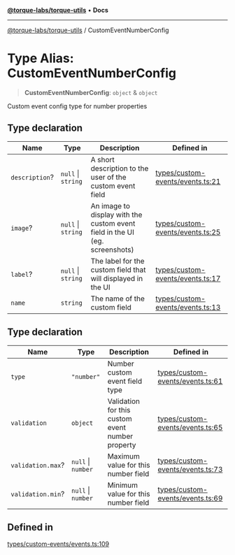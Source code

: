 [**@torque-labs/torque-utils**](../README.md) • **Docs**

***

[@torque-labs/torque-utils](../README.md) / CustomEventNumberConfig

# Type Alias: CustomEventNumberConfig

> **CustomEventNumberConfig**: `object` & `object`

Custom event config type for number properties

## Type declaration

| Name | Type | Description | Defined in |
| ------ | ------ | ------ | ------ |
| `description`? | `null` \| `string` | A short description to the user of the custom event field | [types/custom-events/events.ts:21](https://github.com/torque-labs/torque-utils/blob/c76fb4101d477d1e8e6fb4f5de7a277964527c27/types/custom-events/events.ts#L21) |
| `image`? | `null` \| `string` | An image to display with the custom event field in the UI (eg. screenshots) | [types/custom-events/events.ts:25](https://github.com/torque-labs/torque-utils/blob/c76fb4101d477d1e8e6fb4f5de7a277964527c27/types/custom-events/events.ts#L25) |
| `label`? | `null` \| `string` | The label for the custom field that will displayed in the UI | [types/custom-events/events.ts:17](https://github.com/torque-labs/torque-utils/blob/c76fb4101d477d1e8e6fb4f5de7a277964527c27/types/custom-events/events.ts#L17) |
| `name` | `string` | The name of the custom field | [types/custom-events/events.ts:13](https://github.com/torque-labs/torque-utils/blob/c76fb4101d477d1e8e6fb4f5de7a277964527c27/types/custom-events/events.ts#L13) |

## Type declaration

| Name | Type | Description | Defined in |
| ------ | ------ | ------ | ------ |
| `type` | `"number"` | Number custom event field type | [types/custom-events/events.ts:61](https://github.com/torque-labs/torque-utils/blob/c76fb4101d477d1e8e6fb4f5de7a277964527c27/types/custom-events/events.ts#L61) |
| `validation` | `object` | Validation for this custom event number property | [types/custom-events/events.ts:65](https://github.com/torque-labs/torque-utils/blob/c76fb4101d477d1e8e6fb4f5de7a277964527c27/types/custom-events/events.ts#L65) |
| `validation.max`? | `null` \| `number` | Maximum value for this number field | [types/custom-events/events.ts:73](https://github.com/torque-labs/torque-utils/blob/c76fb4101d477d1e8e6fb4f5de7a277964527c27/types/custom-events/events.ts#L73) |
| `validation.min`? | `null` \| `number` | Minimum value for this number field | [types/custom-events/events.ts:69](https://github.com/torque-labs/torque-utils/blob/c76fb4101d477d1e8e6fb4f5de7a277964527c27/types/custom-events/events.ts#L69) |

## Defined in

[types/custom-events/events.ts:109](https://github.com/torque-labs/torque-utils/blob/c76fb4101d477d1e8e6fb4f5de7a277964527c27/types/custom-events/events.ts#L109)
